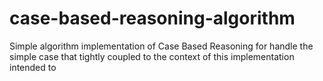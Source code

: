 # case-based-reasoning-algorithm
Simple algorithm implementation of Case Based Reasoning for handle the simple case that tightly coupled to the context of this implementation intended to
